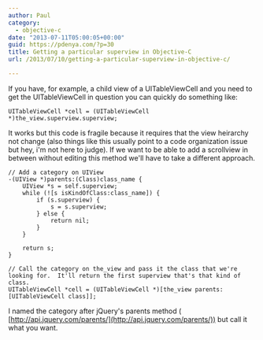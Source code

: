 ```yaml
---
author: Paul
category:
  - objective-c
date: "2013-07-11T05:00:05+00:00"
guid: https://pdenya.com/?p=30
title: Getting a particular superview in Objective-C
url: /2013/07/10/getting-a-particular-superview-in-objective-c/

---
```

If you have, for example, a child view of a UITableViewCell and you need to get the UITableViewCell in question you can quickly do something like:

```objc
UITableViewCell *cell = (UITableViewCell *)the_view.superview.superview;

```

It works but this code is fragile because it requires that the view heirarchy not change (also things like this usually point to a code organization issue but hey, i'm not here to judge). If we want to be able to add a scrollview in between without editing this method we'll have to take a different approach.

```objc
// Add a category on UIView
-(UIView *)parents:(Class)class_name {
    UIView *s = self.superview;
    while (![s isKindOfClass:class_name]) {
        if (s.superview) {
            s = s.superview;
        } else {
            return nil;
        }
    }

    return s;
}

// Call the category on the_view and pass it the class that we're looking for.  It'll return the first superview that's that kind of class.
UITableViewCell *cell = (UITableViewCell *)[the_view parents:[UITableViewCell class]];

```

I named the category after jQuery's parents method ( [http://api.jquery.com/parents/](http://api.jquery.com/parents/)) but call it what you want.
